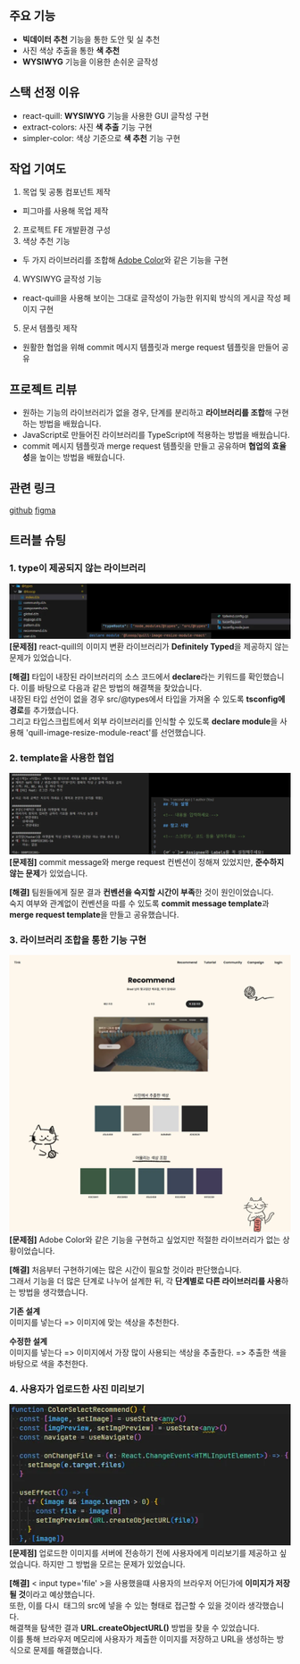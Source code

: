 ## 주요 기능

- **빅데이터 추천** 기능을 통한 도안 및 실 추천
- 사진 색상 추출을 통한 **색 추천**
- **WYSIWYG** 기능을 이용한 손쉬운 글작성

## 스택 선정 이유

- react-quill: **WYSIWYG** 기능을 사용한 GUI 글작성 구현
- extract-colors: 사진 **색 추출** 기능 구현
- simpler-color: 색상 기준으로 **색 추천** 기능 구현

## 작업 기여도

1. 목업 및 공통 컴포넌트 제작

- 피그마를 사용해 목업 제작

2. 프로젝트 FE 개발환경 구성
3. 색상 추천 기능

- 두 가지 라이브러리를 조합해 [Adobe Color](https://color.adobe.com/ko/create/image)와 같은 기능을 구현

4. WYSIWYG 글작성 기능

- react-quill을 사용해 보이는 그대로 글작성이 가능한 위지윅 방식의 게시글 작성 페이지 구현

5. 문서 템플릿 제작

- 원활한 협업을 위해 commit 메시지 템플릿과 merge request 템플릿을 만들어 공유

## 프로젝트 리뷰

- 원하는 기능의 라이브러리가 없을 경우, 단계를 분리하고 **라이브러리를 조합**해 구현하는 방법을 배웠습니다.
- JavaScript로 만들어진 라이브러리를 TypeScript에 적용하는 방법을 배웠습니다.
- commit 메시지 템플릿과 merge request 템플릿을 만들고 공유하며 **협업의 효율성**을 높이는 방법을 배웠습니다.

## 관련 링크

[github](https://github.com/appletail/Tink)
[figma](https://www.figma.com/design/x50c9FDAEuH6kPKLP9OO85/Tink?node-id=0-1&t=vsXX5meCELJJ9XL3-1)

## 트러블 슈팅

### 1. type이 제공되지 않는 라이브러리

![Tink1](image/Tink1.webp)  
**[문제점]** react-quill의 이미지 변환 라이브러리가 **Definitely Typed**을 제공하지 않는 문제가 있었습니다.

**[해결]** 타입이 내장된 라이브러리의 소스 코드에서 **declare**라는 키워드를 확인했습니다. 이를 바탕으로 다음과 같은 방법의 해결책을 찾았습니다.  
내장된 타입 선언이 없을 경우 src/@types에서 타입을 가져올 수 있도록 **tsconfig에 경로**를 추가했습니다.  
그리고 타입스크립트에서 외부 라이브러리를 인식할 수 있도록 **declare module**을 사용해 'quill-image-resize-module-react'를 선언했습니다.

### 2. template을 사용한 협업

![Tink2](image/Tink2.webp)  
**[문제점]** commit message와 merge request 컨벤션이 정해져 있었지만, **준수하지 않는 문제**가 있었습니다.

**[해결]** 팀원들에게 질문 결과 **컨벤션을 숙지할 시간이 부족**한 것이 원인이었습니다.  
숙지 여부와 관계없이 컨벤션을 따를 수 있도록 **commit message template**과 **merge request template**을 만들고 공유했습니다.

### 3. 라이브러리 조합을 통한 기능 구현

![Tink3](image/Tink3.webp)  
**[문제점]** Adobe Color와 같은 기능을 구현하고 싶었지만 적절한 라이브러리가 없는 상황이었습니다.

**[해결]** 처음부터 구현하기에는 많은 시간이 필요할 것이라 판단했습니다.  
그래서 기능을 더 많은 단계로 나누어 설계한 뒤, 각 **단계별로 다른 라이브러리를 사용**하는 방법을 생각했습니다.

**기존 설계**  
이미지를 넣는다 => 이미지에 맞는 색상을 추천한다.

**수정한 설계**  
이미지를 넣는다 => 이미지에서 가장 많이 사용되는 색상을 추출한다. => 추출한 색을 바탕으로 색을 추천한다.

### 4. 사용자가 업로드한 사진 미리보기

![Tink4](image/Tink4.webp)  
**[문제점]** 업로드한 이미지를 서버에 전송하기 전에 사용자에게 미리보기를 제공하고 싶었습니다. 하지만 그 방법을 모르는 문제가 있었습니다.

**[해결]** < input type='file' >을 사용했을떄 사용자의 브라우저 어딘가에 **이미지가 저장될 것**이라고 예상했습니다.  
또한, 이를 다시 <img> 태그의 src에 넣을 수 있는 형태로 접근할 수 있을 것이라 생각했습니다.  
해결책을 탐색한 결과 **URL.createObjectURL()** 방법을 찾을 수 있었습니다.  
이를 통해 브라우저 메모리에 사용자가 제출한 이미지를 저장하고 URL을 생성하는 방식으로 문제를 해결했습니다.
